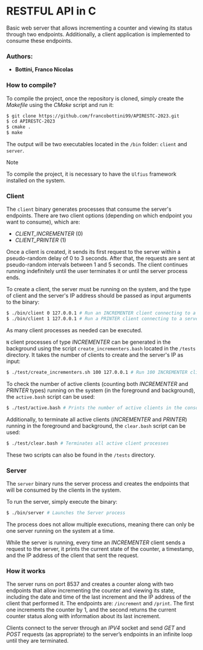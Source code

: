 # RESTFUL API in C

Basic web server that allows incrementing a counter and viewing its status through two endpoints. Additionally, a client application is implemented to consume these endpoints.

### Authors:
- **Bottini, Franco Nicolas**

### How to compile?

To compile the project, once the repository is cloned, simply create the *Makefile* using the *CMake* script and run it:

```bash
$ git clone https://github.com/francobottini99/APIRESTC-2023.git
$ cd APIRESTC-2023
$ cmake .
$ make
```

The output will be two executables located in the `/bin` folder: `client` and `server`.

> [!NOTE]
> To compile the project, it is necessary to have the `Ulfius` framework installed on the system.

### Client

The `client` binary generates processes that consume the server's endpoints. There are two client options (depending on which endpoint you want to consume), which are:

- *CLIENT_INCREMENTER* (0)
- *CLIENT_PRINTER* (1)

Once a client is created, it sends its first request to the server within a pseudo-random delay of 0 to 3 seconds. After that, the requests are sent at pseudo-random intervals between 1 and 5 seconds. The client continues running indefinitely until the user terminates it or until the server process ends.

To create a client, the server must be running on the system, and the type of client and the server's IP address should be passed as input arguments to the binary:

```bash
$ ./bin/client 0 127.0.0.1 # Run an INCREMENTER client connecting to a server on localhost.
$ ./bin/client 1 127.0.0.1 # Run a PRINTER client connecting to a server on localhost.
```

As many client processes as needed can be executed.

`N` client processes of type *INCREMENTER* can be generated in the background using the script `create_incrementers.bash` located in the `/tests` directory. It takes the number of clients to create and the server's IP as input:

```bash
$ ./test/create_incrementers.sh 100 127.0.0.1 # Run 100 INCREMENTER clients in the background, connecting to a server on localhost.
```

To check the number of active clients (counting both *INCREMENTER* and *PRINTER* types) running on the system (in the foreground and background), the `active.bash` script can be used:

```bash
$ ./test/active.bash # Prints the number of active clients in the console
```

Additionally, to terminate all active clients (*INCREMENTER* and *PRINTER*) running in the foreground and background, the `clear.bash` script can be used:

```bash
$ ./test/clear.bash # Terminates all active client processes
```

These two scripts can also be found in the `/tests` directory.

### Server

The `server` binary runs the server process and creates the endpoints that will be consumed by the clients in the system.

To run the server, simply execute the binary:
```bash
$ ./bin/server # Launches the Server process
```
The process does not allow multiple executions, meaning there can only be one server running on the system at a time.

While the server is running, every time an *INCREMENTER* client sends a request to the server, it prints the current state of the counter, a timestamp, and the IP address of the client that sent the request.

### How it works

The server runs on port 8537 and creates a counter along with two endpoints that allow incrementing the counter and viewing its state, including the date and time of the last increment and the IP address of the client that performed it. The endpoints are: `/increment` and `/print`. The first one increments the counter by 1, and the second returns the current counter status along with information about its last increment.

Clients connect to the server through an *IPV4* socket and send *GET* and *POST* requests (as appropriate) to the server’s endpoints in an infinite loop until they are terminated.
